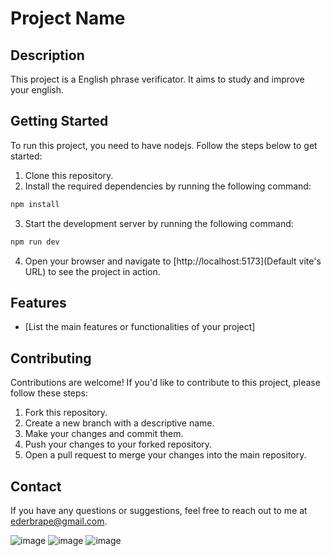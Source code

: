 # Project Name

## Description
This project is a English phrase verificator. It aims to study and improve your english.

## Getting Started
To run this project, you need to have nodejs. Follow the steps below to get started:

1. Clone this repository.
2. Install the required dependencies by running the following command:
  ```bash
  npm install
  ```
3. Start the development server by running the following command:
  ```bash
  npm run dev
  ```
4. Open your browser and navigate to [http://localhost:5173](Default vite's URL) to see the project in action.

## Features
- [List the main features or functionalities of your project]

## Contributing
Contributions are welcome! If you'd like to contribute to this project, please follow these steps:

1. Fork this repository.
2. Create a new branch with a descriptive name.
3. Make your changes and commit them.
4. Push your changes to your forked repository.
5. Open a pull request to merge your changes into the main repository.


## Contact
If you have any questions or suggestions, feel free to reach out to me at ederbrape@gmail.com.

![image](https://github.com/EderBraganca/LanguageTraining/assets/88894912/807aa181-8c27-4ae3-85c9-35aeab082c6a)
![image](https://github.com/EderBraganca/LanguageTraining/assets/88894912/d6093e1b-66c0-4413-8267-9de84acbf0e4)
![image](https://github.com/EderBraganca/LanguageTraining/assets/88894912/3053a457-104f-4dcb-9e0c-5750fbd6e952)

